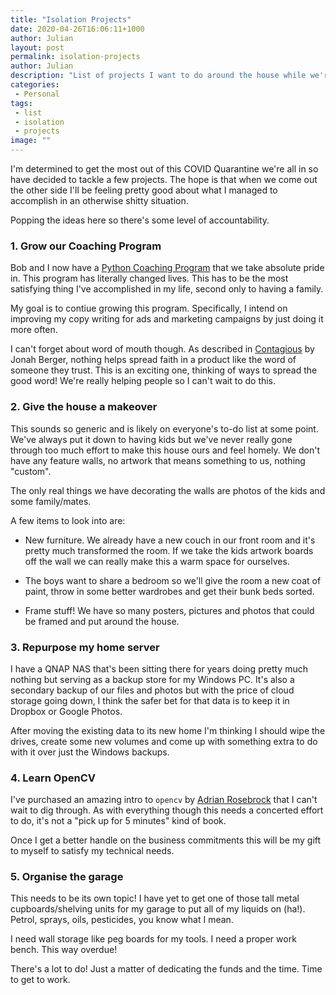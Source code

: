```yaml
---
title: "Isolation Projects"
date: 2020-04-26T16:06:11+1000
author: Julian
layout: post
permalink: isolation-projects
author: Julian
description: "List of projects I want to do around the house while we're all stuck inside."
categories:
 - Personal
tags:
 - list
 - isolation
 - projects
image: ""
---
```


I'm determined to get the most out of this COVID Quarantine we're all in so have decided to tackle a few projects. The hope is that when we come out the other side I'll be feeling pretty good about what I managed to accomplish in an otherwise shitty situation.

Popping the ideas here so there's some level of accountability.

### 1. Grow our Coaching Program

Bob and I now have a [Python Coaching Program](https://pybit.es/pages/apply.html) that we take absolute pride in. This program has literally changed lives. This has to be the most satisfying thing I've accomplished in my life, second only to having a family.

My goal is to contiue growing this program. Specifically, I intend on improving my copy writing for ads and marketing campaigns by just doing it more often.

I can't forget about word of mouth though. As described in [Contagious](https://amzn.to/2S3cnNt) by Jonah Berger, nothing helps spread faith in a product like the word of someone they trust. This is an exciting one, thinking of ways to spread the good word! We're really helping people so I can't wait to do this.


### 2. Give the house a makeover

This sounds so generic and is likely on everyone's to-do list at some point. We've always put it down to having kids but we've never really gone through too much effort to make this house ours and feel homely. We don't have any feature walls, no artwork that means something to us, nothing "custom".

The only real things we have decorating the walls are photos of the kids and some family/mates.

A few items to look into are:

- New furniture. We already have a new couch in our front room and it's pretty much transformed the room. If we take the kids artwork boards off the wall we can really make this a warm space for ourselves.

- The boys want to share a bedroom so we'll give the room a new coat of paint, throw in some better wardrobes and get their bunk beds sorted.

- Frame stuff! We have so many posters, pictures and photos that could be framed and put around the house.


### 3. Repurpose my home server

I have a QNAP NAS that's been sitting there for years doing pretty much nothing but serving as a backup store for my Windows PC. It's also a secondary backup of our files and photos but with the price of cloud storage going down, I think the safer bet for that data is to keep it in Dropbox or Google Photos.

After moving the existing data to its new home I'm thinking I should wipe the drives, create some new volumes and come up with something extra to do with it over just the Windows backups.


### 4. Learn OpenCV

I've purchased an amazing intro to `opencv` by [Adrian Rosebrock](https://twitter.com/PyImageSearch) that I can't wait to dig through. As with everything though this needs a concerted effort to do, it's not a "pick up for 5 minutes" kind of book.

Once I get a better handle on the business commitments this will be my gift to myself to satisfy my technical needs.


### 5. Organise the garage

This needs to be its own topic! I have yet to get one of those tall metal cupboards/shelving units for my garage to put all of my liquids on (ha!). Petrol, sprays, oils, pesticides, you know what I mean.

I need wall storage like peg boards for my tools. I need a proper work bench. This way overdue!


There's a lot to do! Just a matter of dedicating the funds and the time. Time to get to work.
